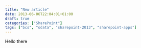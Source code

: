 ```yaml
---
title: "New article"
date: 2013-06-06T22:04:01+01:00
draft: true
categories: ["SharePoint"]
tags: ["bcs", "odata", "sharepoint-2013", "sharepoint-apps"]
---
```


Hello there